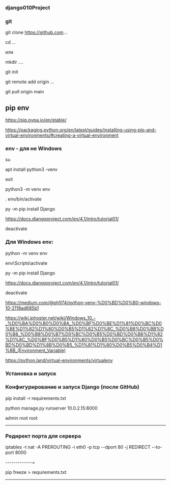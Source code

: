 ### django010Project


### git

git clone https://github.com...

cd ... 

или

mkdir ....

git init

git remote add origin ...

git pull origin main

## pip env


https://pip.pypa.io/en/stable/

https://packaging.python.org/en/latest/guides/installing-using-pip-and-virtual-environments/#creating-a-virtual-environment


### env - для не Windows 

su

apt install python3 -venv

exit

python3 -m venv env

. env/bin/activate

py -m pip install Django

https://docs.djangoproject.com/en/4.1/intro/tutorial01/

deactivate

### Для Windows env: 

python -m venv env

env\Scripts\activate

py -m pip install Django

https://docs.djangoproject.com/en/4.1/intro/tutorial01/

deactivate

https://medium.com/@ph1l74/python-venv-%D0%BD%D0%B0-windows-10-2118ad685b1 

https://wiki.iphoster.net/wiki/Windows_10_-_%D0%BA%D0%B0%D0%BA_%D0%BF%D0%BE%D1%81%D0%BC%D0%BE%D1%82%D1%80%D0%B5%D1%82%D1%8C_%D0%B8%D0%BB%D0%B8_%D0%B8%D0%B7%D0%BC%D0%B5%D0%BD%D0%B8%D1%82%D1%8C_%D0%BF%D0%B5%D1%80%D0%B5%D0%BC%D0%B5%D0%BD%D0%BD%D1%8B%D0%B5_%D1%81%D1%80%D0%B5%D0%B4%D1%8B_(Environment_Variable)

https://python.land/virtual-environments/virtualenv


### Установка и запуск



### Конфигурирование и запуск Django (после GitHub)

pip install -r requirements.txt

python manage.py runserver 10.0.2.15:8000

admin root root

------------

### Редирект порта для сервера
iptables -t nat -A PREROUTING -i eth0 -p tcp --dport 80 -j REDIRECT --to-port 8000

-------------=

pip freeze > requirements.txt


--------------------
